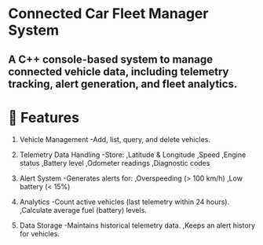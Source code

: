 # Connected Car Fleet Manager System


## A C++ console-based system to manage connected vehicle data, including telemetry tracking, alert generation, and fleet analytics.

# 🚗 Features
1. Vehicle Management
-Add, list, query, and delete vehicles.

2. Telemetry Data Handling
-Store:
,Latitude & Longitude
,Speed
,Engine status
,Battery level
,Odometer readings
,Diagnostic codes

3. Alert System
-Generates alerts for:
,Overspeeding (> 100 km/h)
,Low battery (< 15%)

4. Analytics
-Count active vehicles (last telemetry within 24 hours).
,Calculate average fuel (battery) levels.

5. Data Storage
-Maintains historical telemetry data.
,Keeps an alert history for vehicles.

